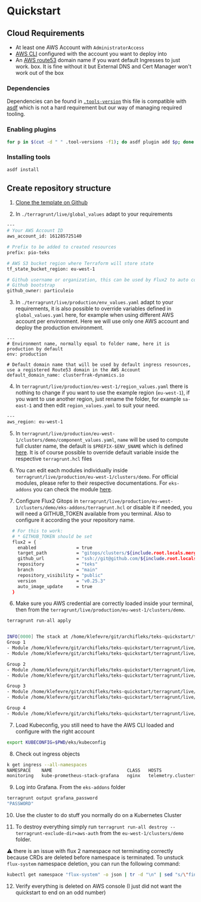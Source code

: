 # Quickstart

## Cloud Requirements

* At least one AWS Account with `AdministratorAccess`
* [AWS CLI](https://docs.aws.amazon.com/cli/latest/userguide/getting-started-install.html) configured with the account you want to deploy into
* An [AWS route53](https://aws.amazon.com/route53/) domain name if you want default Ingresses to just work.
    box. It is fine without it but External DNS and Cert Manager won't work out
    of the box

### Dependencies

Dependencies can be found in
[`.tools-version`](https://github.com/particuleio/teks/blob/main/.tool-versions)
this file is compatible with [asdf](https://asdf-vm.com/) which is not a hard
requirement but our way of managing required tooling.

### Enabling plugins

```bash
for p in $(cut -d " " .tool-versions -f1); do asdf plugin add $p; done
```

### Installing tools

```bash
asdf install
```

## Create repository structure

1. [Clone the template on Github](https://github.com/particuleio/teks/generate)

2. In `./terragrunt/live/global_values` adapt to your requirements

```bash
---
# Your AWS Account ID
aws_account_id: 161285725140

# Prefix to be added to created resources
prefix: pio-teks

# AWS S3 bucket region where Terraform will store state
tf_state_bucket_region: eu-west-1

# Github username or organization, this can be used by Flux2 to auto configure
# Github bootstrap
github_owner: particuleio
```

3. In `./terragrunt/live/production/env_values.yaml` adapt to your requirements,
   it is also possible to override variables defined in `global_values.yaml`
   here, for example when using different AWS account per environment. Here we
   will use only one AWS account and deploy the production environment.

```
---
# Environment name, normally equal to folder name, here it is production by default
env: production

# Default domain name that will be used by default ingress resources, use a registered Route53 domain in the AWS Account
default_domain_name: clusterfrak-dynamics.io
```

4. In `terragrunt/live/production/eu-west-1/region_values.yaml` there is nothing
   to change if you want to use the example region (`eu-west-1`), if you want to
   use another region, just rename the folder, for example `sa-east-1` and then
   edit `region_values.yaml` to suit your need.

```bash
---
aws_region: eu-west-1
```

5. In
   `terragrunt/live/production/eu-west-1/clusters/demo/component_values.yaml`,
   `name` will be used to compute full cluster name, the default is
   `$PREFIX-$ENV_$NAME` which is defined
   [here](https://github.com/particuleio/teks/blob/main/terragrunt/live/production/terragrunt.hcl#L34).
   It is of course possible to override default variable inside the respective
   `terragrunt.hcl` files

6. You can edit each modules individually inside
   `terragrunt/live/production/eu-west-1/clusters/demo`.
   For official modules, please refer to their respective documentations. For
   `eks-addons` you can check the module [here](https://github.com/particuleio/terraform-kubernetes-addons).

7. Configure Flux2 Gitops in
   `terragrunt/live/production/eu-west-1/clusters/demo/eks-addons/terragrunt.hcl` or disable it if needed, you will need a
   GITHUB_TOKEN available from you terminal. Also to configure it according the
   your repository name.

```bash
  # For this to work:
  # * GITHUB_TOKEN should be set
  flux2 = {
    enabled               = true
    target_path           = "gitops/clusters/${include.root.locals.merged.env}/${include.root.locals.merged.name}"
    github_url            = "ssh://git@github.com/${include.root.locals.merged.github_owner}/teks"
    repository            = "teks"
    branch                = "main"
    repository_visibility = "public"
    version               = "v0.25.3"
    auto_image_update     = true
  }
```

6. Make sure you AWS credential are correctly loaded inside your terminal, then
   from the `terragrunt/live/production/eu-west-1/clusters/demo`.

```bash
terragrunt run-all apply


INFO[0000] The stack at /home/klefevre/git/archifleks/teks-quickstart/terragrunt/live/production/eu-west-1/clusters/demo will be processed in the following order for command apply:
Group 1
- Module /home/klefevre/git/archifleks/teks-quickstart/terragrunt/live/production/eu-west-1/clusters/demo/encryption-config 
- Module /home/klefevre/git/archifleks/teks-quickstart/terragrunt/live/production/eu-west-1/clusters/demo/vpc

Group 2
- Module /home/klefevre/git/archifleks/teks-quickstart/terragrunt/live/production/eu-west-1/clusters/demo/eks
- Module /home/klefevre/git/archifleks/teks-quickstart/terragrunt/live/production/eu-west-1/clusters/demo/vpc-endpoints

Group 3
- Module /home/klefevre/git/archifleks/teks-quickstart/terragrunt/live/production/eu-west-1/clusters/demo/aws-auth
- Module /home/klefevre/git/archifleks/teks-quickstart/terragrunt/live/production/eu-west-1/clusters/demo/eks-addons-critical

Group 4
- Module /home/klefevre/git/archifleks/teks-quickstart/terragrunt/live/production/eu-west-1/clusters/demo/eks-addons
```

7. Load Kubeconfig, you still need to have the AWS CLI loaded and configure with
   the right account

```bash
export KUBECONFIG=$PWD/eks/kubeconfig
```

8. Check out ingress objects

```bash
k get ingress --all-namespaces
NAMESPACE    NAME                            CLASS   HOSTS                               ADDRESS                                                                         PORTS     AGE
monitoring   kube-prometheus-stack-grafana   nginx   telemetry.clusterfrak-dynamics.io   k8s-ingressn-ingressn-d192ac60af-c080dd921f212013.elb.eu-west-1.amazonaws.com   80, 443   12m
```

9. Log into Grafana. From the `eks-addons` folder

```bash
terragrunt output grafana_password
"PASSWORD"
```

10. Use the cluster to do stuff you normally do on a Kubernetes Cluster

11. To destroy everything simply run `terragrunt run-all destroy --terragrunt-exclude-dir=aws-auth` from the
    `eu-west-1/clusters/demo` folder.

:warning: there is an issue with flux 2 namespace not terminating correctly
because CRDs are deleted before namespace is terminated. To unstuck `flux-system` namespace deletion, you can run the following command:

```bash
kubectl get namespace "flux-system" -o json | tr -d "\n" | sed "s/\"finalizers\": \[[^]]\+\]/\"finalizers\": []/" | kubectl replace --raw /api/v1/namespaces/flux-system/finalize -f -
```

12. Verify everything is deleted on AWS console (I just did not want the
    quickstart to end on an odd number)

